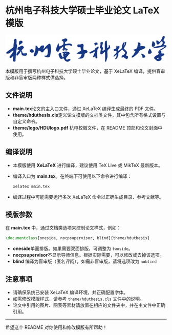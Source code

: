 # 杭州电子科技大学硕士毕业论文 LaTeX 模版

![HDU Logo](./theme/logo/HDUlogo.png)

本模版用于撰写杭州电子科技大学硕士毕业论文，基于 XeLaTeX 编译，提供盲审版和非盲审版两种样式供选择。

## 文件说明

- **main.tex**论文的主入口文件，通过 XeLaTeX 编译生成最终的 PDF 文件。
- **theme/hduthesis.cls**定义论文模版的文档类文件，其中包含所有格式设置与自定义命令。
- **theme/logo/HDUlogo.pdf**
  杭电校徽文件，在 README 顶部和论文封面中使用。

## 编译说明

- 本模版使用 **XeLaTeX** 进行编译，建议使用 TeX Live 或 MikTeX 最新版本。
- 编译入口为 **main.tex**。在终端下可使用以下命令进行编译：

  ```bash
  xelatex main.tex

  ```
- 编译过程中可能需要运行多次 XeLaTeX 命令以正确生成目录、参考文献等。

## 模版参数

在 **main.tex** 中，通过文档类选项来控制论文样式，例如：

```latex
\documentclass[oneside, nocpsupervisor, blind]{theme/hduthesis}
```

- **oneside**单面排版。如果需要双面排版，可调整为 `twoside`。
- **nocpsupervisor**不显示导师信息。根据实际需要，可以修改或去掉该选项。
- **blind**
  编译为盲审版（匿名评阅）。如需非盲审版，请将选项改为 `noblind`

## 注意事项

- 请确保系统已安装 XeLaTeX 编译环境，并正确配置字体。
- 如需修改模版样式，请参考 `theme/hduthesis.cls` 文件中的说明。
- 论文中引用的图片、图表等素材请放置在相应的文件夹中，并在主文件中正确引用。

---

希望这个 README 对你使用和修改模版有所帮助！
